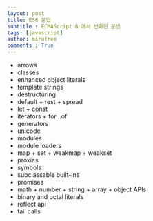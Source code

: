 ```yaml
---
layout: post
title: ES6 문법
subtitle : ECMAScript 6 에서 변화된 문법
tags: [javascript]
author: mirutree
comments : True
---
```

   
 - arrows
 - classes
 - enhanced object literals
 - template strings
 - destructuring
 - default + rest + spread
 - let + const
 - iterators + for…of
 - generators
 - unicode
 - modules
 - module loaders
 - map + set + weakmap + weakset
 - proxies
 - symbols
 - subclassable built-ins
 - promises
 - math + number + string + array + object APIs
 - binary and octal literals
 - reflect api
 - tail calls
